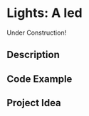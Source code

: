 # Lights:   A led

<!-- Write here -->

Under Construction!

## Description

<!-- Write here -->

## Code Example

<!-- Write here -->

## Project Idea

<!-- Write here -->
